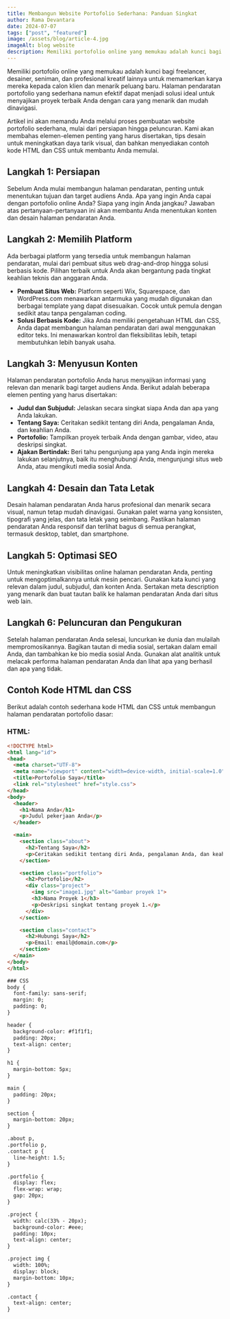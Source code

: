 ```yaml
---
title: Membangun Website Portofolio Sederhana: Panduan Singkat
author: Rama Devantara
date: 2024-07-07
tags: ["post", "featured"]
image: /assets/blog/article-4.jpg
imageAlt: blog website
description: Memiliki portofolio online yang memukau adalah kunci bagi freelancer, desainer, seniman, dan profesional kreatif lainnya untuk memamerkan karya mereka kepada calon klien dan menarik peluang baru
---
```


Memiliki portofolio online yang memukau adalah kunci bagi freelancer, desainer, seniman, dan profesional kreatif lainnya untuk memamerkan karya mereka kepada calon klien dan menarik peluang baru. Halaman pendaratan portofolio yang sederhana namun efektif dapat menjadi solusi ideal untuk menyajikan proyek terbaik Anda dengan cara yang menarik dan mudah dinavigasi.

Artikel ini akan memandu Anda melalui proses pembuatan website portofolio sederhana, mulai dari persiapan hingga peluncuran. Kami akan membahas elemen-elemen penting yang harus disertakan, tips desain untuk meningkatkan daya tarik visual, dan bahkan menyediakan contoh kode HTML dan CSS untuk membantu Anda memulai.

## Langkah 1: Persiapan

Sebelum Anda mulai membangun halaman pendaratan, penting untuk menentukan tujuan dan target audiens Anda. Apa yang ingin Anda capai dengan portofolio online Anda? Siapa yang ingin Anda jangkau? Jawaban atas pertanyaan-pertanyaan ini akan membantu Anda menentukan konten dan desain halaman pendaratan Anda.

## Langkah 2: Memilih Platform

Ada berbagai platform yang tersedia untuk membangun halaman pendaratan, mulai dari pembuat situs web drag-and-drop hingga solusi berbasis kode. Pilihan terbaik untuk Anda akan bergantung pada tingkat keahlian teknis dan anggaran Anda.

- **Pembuat Situs Web:** Platform seperti Wix, Squarespace, dan WordPress.com menawarkan antarmuka yang mudah digunakan dan berbagai template yang dapat disesuaikan. Cocok untuk pemula dengan sedikit atau tanpa pengalaman coding.
- **Solusi Berbasis Kode:** Jika Anda memiliki pengetahuan HTML dan CSS, Anda dapat membangun halaman pendaratan dari awal menggunakan editor teks. Ini menawarkan kontrol dan fleksibilitas lebih, tetapi membutuhkan lebih banyak usaha.

## Langkah 3: Menyusun Konten

Halaman pendaratan portofolio Anda harus menyajikan informasi yang relevan dan menarik bagi target audiens Anda. Berikut adalah beberapa elemen penting yang harus disertakan:

- **Judul dan Subjudul:** Jelaskan secara singkat siapa Anda dan apa yang Anda lakukan.
- **Tentang Saya:** Ceritakan sedikit tentang diri Anda, pengalaman Anda, dan keahlian Anda.
- **Portofolio:** Tampilkan proyek terbaik Anda dengan gambar, video, atau deskripsi singkat.
- **Ajakan Bertindak:** Beri tahu pengunjung apa yang Anda ingin mereka lakukan selanjutnya, baik itu menghubungi Anda, mengunjungi situs web Anda, atau mengikuti media sosial Anda.

## Langkah 4: Desain dan Tata Letak

Desain halaman pendaratan Anda harus profesional dan menarik secara visual, namun tetap mudah dinavigasi. Gunakan palet warna yang konsisten, tipografi yang jelas, dan tata letak yang seimbang. Pastikan halaman pendaratan Anda responsif dan terlihat bagus di semua perangkat, termasuk desktop, tablet, dan smartphone.

## Langkah 5: Optimasi SEO

Untuk meningkatkan visibilitas online halaman pendaratan Anda, penting untuk mengoptimalkannya untuk mesin pencari. Gunakan kata kunci yang relevan dalam judul, subjudul, dan konten Anda. Sertakan meta description yang menarik dan buat tautan balik ke halaman pendaratan Anda dari situs web lain.

## Langkah 6: Peluncuran dan Pengukuran

Setelah halaman pendaratan Anda selesai, luncurkan ke dunia dan mulailah mempromosikannya. Bagikan tautan di media sosial, sertakan dalam email Anda, dan tambahkan ke bio media sosial Anda. Gunakan alat analitik untuk melacak performa halaman pendaratan Anda dan lihat apa yang berhasil dan apa yang tidak.

## Contoh Kode HTML dan CSS

Berikut adalah contoh sederhana kode HTML dan CSS untuk membangun halaman pendaratan portofolio dasar:

### HTML:

```html
<!DOCTYPE html>
<html lang="id">
<head>
  <meta charset="UTF-8">
  <meta name="viewport" content="width=device-width, initial-scale=1.0">
  <title>Portofolio Saya</title>
  <link rel="stylesheet" href="style.css">
</head>
<body>
  <header>
    <h1>Nama Anda</h1>
    <p>Judul pekerjaan Anda</p>
  </header>

  <main>
    <section class="about">
      <h2>Tentang Saya</h2>
      <p>Ceritakan sedikit tentang diri Anda, pengalaman Anda, dan keahlian Anda.</p>
    </section>

    <section class="portfolio">
      <h2>Portofolio</h2>
      <div class="project">
        <img src="image1.jpg" alt="Gambar proyek 1">
        <h3>Nama Proyek 1</h3>
        <p>Deskripsi singkat tentang proyek 1.</p>
      </div>
    </section>

    <section class="contact">
      <h2>Hubungi Saya</h2>
      <p>Email: email@domain.com</p>
    </section>
  </main>
</body>
</html>

### CSS
body {
  font-family: sans-serif;
  margin: 0;
  padding: 0;
}

header {
  background-color: #f1f1f1;
  padding: 20px;
  text-align: center;
}

h1 {
  margin-bottom: 5px;
}

main {
  padding: 20px;
}

section {
  margin-bottom: 20px;
}

.about p,
.portfolio p,
.contact p {
  line-height: 1.5;
}

.portfolio {
  display: flex;
  flex-wrap: wrap;
  gap: 20px;
}

.project {
  width: calc(33% - 20px);
  background-color: #eee;
  padding: 10px;
  text-align: center;
}

.project img {
  width: 100%;
  display: block;
  margin-bottom: 10px;
}

.contact {
  text-align: center;
}
